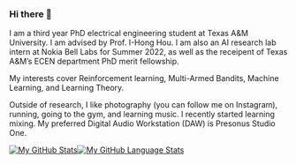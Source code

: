 ### Hi there 👋
I am a third year PhD electrical engineering student at Texas A&M University. I am advised by Prof. I-Hong Hou. I am also an AI research lab intern at Nokia Bell Labs for Summer 2022, as well as the receipent of Texas A&M’s ECEN department PhD merit fellowship.

My interests cover Reinforcement learning, Multi-Armed Bandits, Machine Learning, and Learning Theory.

Outside of research, I like photography (you can follow me on Instagram), running, going to the gym, and learning music. I recently started learning mixing. My preferred Digital Audio Workstation (DAW) is Presonus Studio One.


[![My GitHub Stats](https://github-readme-stats.vercel.app/api/?username=khalednakhleh&count_private=true&theme=tokyonight&showicons=true)]()[![My GitHub Language Stats](https://github-readme-stats.vercel.app/api/top-langs/?username=khalednakhleh&hide=html,jupyter&langs_count=5&theme=tokyonight)]()

<!--
**khalednakhleh/khalednakhleh** is a ✨ _special_ ✨ repository because its `README.md` (this file) appears on your GitHub profile.

Here are some ideas to get you started:

- 🔭 I’m currently working on ...
- 🌱 I’m currently learning ...
- 👯 I’m looking to collaborate on ...
- 🤔 I’m looking for help with ...
- 💬 Ask me about ...
- 📫 How to reach me: ...
- 😄 Pronouns: ...
- ⚡ Fun fact: ...
-->
